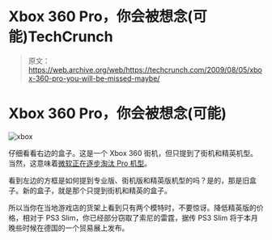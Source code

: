 # Xbox 360 Pro，你会被想念(可能)TechCrunch

> 原文：<https://web.archive.org/web/https://techcrunch.com/2009/08/05/xbox-360-pro-you-will-be-missed-maybe/>

# Xbox 360 Pro，你会被想念(可能)

![xbox](img/21aa5194e38a9d580e195c91d780fa57.png "xbox")

仔细看看右边的盒子。这是一个 Xbox 360 街机，但只提到了街机和精英机型。当然，这意味着[微软正在逐步淘汰 Pro 机型](https://web.archive.org/web/20221007105004/http://kotaku.com/5330287/xbox-360-pro-being-phased-out-pretty-soon)。

看到左边的方框是如何提到专业版、街机版和精英版机型的吗？是的，那是旧盒子。新的盒子，就是那个只提到街机和精英的盒子。

所以当你在当地游戏店的货架上看到只有两个模特时，不要惊讶。降低精英版的价格，相对于 PS3 Slim，你已经部分窃取了索尼的雷霆，据传 PS3 Slim 将于本月晚些时候在德国的一个贸易展上发布。